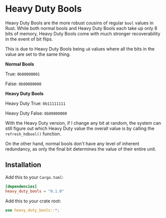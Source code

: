 # Heavy Duty Bools

Heavy Duty Bools are the more robust cousins of regular `bool` values
in Rust. While both normal bools and Heavy Duty Bools each take up 
only 8 bits of memory, Heavy Duty Bools come with much stronger
recoverability in the event of bit flips. 

This is due to Heavy Duty Bools being `u8` values where all the 
bits in the value are set to the same thing.

**Normal Bools**

True: `0b00000001`

False: `0b00000000`

**Heavy Duty Bools** 

Heavy Duty True: `0b11111111`

Heavy Duty False: `0b00000000`

With the Heavy Duty version, if I change any bit at random, the 
system can still figure out which Heavy Duty value the overall 
value is by calling the `refresh_hdbool()` function. 

On the other hand, normal bools don't have any level of inherent 
redundancy, as only the final bit determines the value of their 
entire unit. 

## Installation

Add this to your `Cargo.toml`:

```toml
[dependencies]
heavy_duty_bools = "0.1.0"
```

Add this to your crate root:

```rust
use heavy_duty_bools::*;
```

